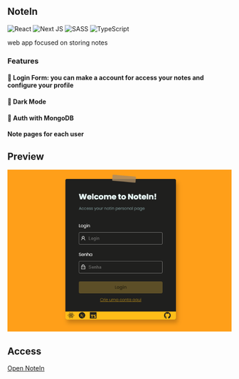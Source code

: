 ## NoteIn
![React](https://img.shields.io/badge/react-%2320232a.svg?style=for-the-badge&logo=react&logoColor=%2361DAFB)
![Next JS](https://img.shields.io/badge/Next-black?style=for-the-badge&logo=next.js&logoColor=white)
![SASS](https://img.shields.io/badge/SASS-hotpink.svg?style=for-the-badge&logo=SASS&logoColor=white)
![TypeScript](https://img.shields.io/badge/typescript-%23007ACC.svg?style=for-the-badge&logo=typescript&logoColor=white)

web app focused on storing notes

### Features

#### 📃 Login Form: you can make a account for access your notes and configure your profile 
#### 🌚 Dark Mode
#### 📃 Auth with MongoDB
#### Note pages for each user

## Preview

<img src="preview.png">

## Access

[Open NoteIn](https://notein.vercel.app/)
